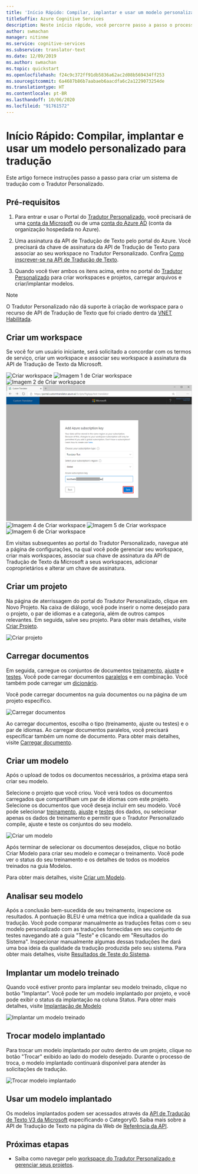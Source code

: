 ```yaml
---
title: 'Início Rápido: Compilar, implantar e usar um modelo personalizado - Tradutor Personalizado'
titleSuffix: Azure Cognitive Services
description: Neste início rápido, você percorre passo a passo o processo de criação de um sistema de tradução usando o Tradutor Personalizado.
author: swmachan
manager: nitinme
ms.service: cognitive-services
ms.subservice: translator-text
ms.date: 12/09/2019
ms.author: swmachan
ms.topic: quickstart
ms.openlocfilehash: f24c9c372ff91db5836a62ac2d08b569434ff253
ms.sourcegitcommit: 6a4687b86b7aabaeb6aacdfa6c2a1229073254de
ms.translationtype: HT
ms.contentlocale: pt-BR
ms.lasthandoff: 10/06/2020
ms.locfileid: "91761572"
---
```

# <a name="quickstart-build-deploy-and-use-a-custom-model-for-translation"></a>Início Rápido: Compilar, implantar e usar um modelo personalizado para tradução

Este artigo fornece instruções passo a passo para criar um sistema de tradução com o Tradutor Personalizado.

## <a name="prerequisites"></a>Pré-requisitos

1. Para entrar e usar o Portal do [Tradutor Personalizado](https://portal.customtranslator.azure.ai), você precisará de uma [conta da Microsoft](https://signup.live.com) ou de uma [conta do Azure AD](https://docs.microsoft.com/azure/active-directory/fundamentals/active-directory-whatis) (conta da organização hospedada no Azure).

2. Uma assinatura da API de Tradução de Texto pelo portal do Azure. Você precisará da chave de assinatura da API de Tradução de Texto para associar ao seu workspace no Tradutor Personalizado. Confira [Como inscrever-se na API de Tradução de Texto](https://docs.microsoft.com/azure/cognitive-services/translator/translator-text-how-to-signup).

3. Quando você tiver ambos os itens acima, entre no portal do [Tradutor Personalizado](https://portal.customtranslator.azure.ai) para criar workspaces e projetos, carregar arquivos e criar/implantar modelos.

>[!Note]
>O Tradutor Personalizado não dá suporte à criação de workspace para o recurso de API de Tradução de Texto que foi criado dentro da [VNET Habilitada](https://docs.microsoft.com/azure/api-management/api-management-using-with-vnet).

## <a name="create-a-workspace"></a>Criar um workspace

Se você for um usuário iniciante, será solicitado a concordar com os termos de serviço, criar um workspace e associar seu workspace à assinatura da API de Tradução de Texto da Microsoft.

![Criar workspace](media/quickstart/terms-of-service.png)
![Imagem 1 de Criar workspace](media/quickstart/create-workspace-1.png)
![Imagem 2 de Criar workspace](media/quickstart/create-workspace-2.png)
![Imagem 3 de Criar workspace](media/quickstart/create-workspace-3.png)
![Imagem 4 de Criar workspace](media/quickstart/create-workspace-4.png)
![Imagem 5 de Criar workspace](media/quickstart/create-workspace-5.png)
![Imagem 6 de Criar workspace](media/quickstart/create-workspace-6.png)

Em visitas subsequentes ao portal do Tradutor Personalizado, navegue até a página de configurações, na qual você pode gerenciar seu workspace, criar mais workspaces, associar sua chave de assinatura da API de Tradução de Texto da Microsoft a seus workspaces, adicionar coproprietários e alterar um chave de assinatura.

## <a name="create-a-project"></a>Criar um projeto

Na página de aterrissagem do portal do Tradutor Personalizado, clique em Novo Projeto. Na caixa de diálogo, você pode inserir o nome desejado para o projeto, o par de idiomas e a categoria, além de outros campos relevantes. Em seguida, salve seu projeto. Para obter mais detalhes, visite [Criar Projeto](how-to-create-project.md).

![Criar projeto](media/quickstart/ct-how-to-create-project.png)


## <a name="upload-documents"></a>Carregar documentos

Em seguida, carregue os conjuntos de documentos [treinamento](training-and-model.md#training-document-type-for-custom-translator), [ajuste](training-and-model.md#tuning-document-type-for-custom-translator) e [testes](training-and-model.md#testing-dataset-for-custom-translator). Você pode carregar documentos [paralelos](what-are-parallel-documents.md) e em combinação. Você também pode carregar um [dicionário](what-is-dictionary.md).

Você pode carregar documentos na guia documentos ou na página de um projeto específico.

![Carregar documentos](media/quickstart/ct-how-to-upload.png)

Ao carregar documentos, escolha o tipo (treinamento, ajuste ou testes) e o par de idiomas. Ao carregar documentos paralelos, você precisará especificar também um nome de documento. Para obter mais detalhes, visite [Carregar documento](how-to-upload-document.md).

## <a name="create-a-model"></a>Criar um modelo

Após o upload de todos os documentos necessários, a próxima etapa será criar seu modelo.

Selecione o projeto que você criou. Você verá todos os documentos carregados que compartilham um par de idiomas com este projeto. Selecione os documentos que você deseja incluir em seu modelo. Você pode selecionar [treinamento](training-and-model.md#training-document-type-for-custom-translator), [ajuste](training-and-model.md#tuning-document-type-for-custom-translator) e [testes](training-and-model.md#testing-dataset-for-custom-translator) dos dados, ou selecionar apenas os dados de treinamento e permitir que o Tradutor Personalizado compile, ajuste e teste os conjuntos do seu modelo.

![Criar um modelo](media/quickstart/ct-how-to-train.png)

Após terminar de selecionar os documentos desejados, clique no botão Criar Modelo para criar seu modelo e começar o treinamento. Você pode ver o status do seu treinamento e os detalhes de todos os modelos treinados na guia Modelos.

Para obter mais detalhes, visite [Criar um Modelo](how-to-train-model.md).

## <a name="analyze-your-model"></a>Analisar seu modelo

Após a conclusão bem-sucedida de seu treinamento, inspecione os resultados. A pontuação BLEU é uma métrica que indica a qualidade da sua tradução. Você pode comparar manualmente as traduções feitas com o seu modelo personalizado com as traduções fornecidas em seu conjunto de testes navegando até a guia "Teste" e clicando em "Resultados do Sistema". Inspecionar manualmente algumas dessas traduções lhe dará uma boa ideia da qualidade da tradução produzida pelo seu sistema. Para obter mais detalhes, visite [Resultados de Teste do Sistema](how-to-view-system-test-results.md).

## <a name="deploy-a-trained-model"></a>Implantar um modelo treinado

Quando você estiver pronto para implantar seu modelo treinado, clique no botão "Implantar". Você pode ter um modelo implantado por projeto, e você pode exibir o status da implantação na coluna Status. Para obter mais detalhes, visite [Implantação de Modelo](how-to-view-system-test-results.md#deploy-a-model)

![Implantar um modelo treinado](media/quickstart/ct-how-to-deploy.png)

## <a name="swap-deployed-model"></a>Trocar modelo implantado

Para trocar um modelo implantado por outro dentro de um projeto, clique no botão "Trocar" exibido ao lado do modelo desejado. Durante o processo de troca, o modelo implantado continuará disponível para atender às solicitações de tradução. 

![Trocar modelo implantado](media/quickstart/ct-how-to-swap-model.png)

## <a name="use-a-deployed-model"></a>Usar um modelo implantado

Os modelos implantados podem ser acessados através da [API de Tradução de Texto V3 da Microsoft](https://docs.microsoft.com/azure/cognitive-services/translator/reference/v3-0-translate?tabs=curl) especificando o CategoryID. Saiba mais sobre a API de Tradução de Texto na página da Web de [Referência da API](https://docs.microsoft.com/azure/cognitive-services/translator/reference/v3-0-reference).

## <a name="next-steps"></a>Próximas etapas

- Saiba como navegar pelo [workspace do Tradutor Personalizado e gerenciar seus projetos](workspace-and-project.md).
